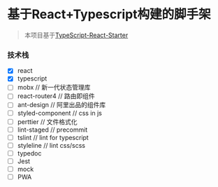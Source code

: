 # 基于React+Typescript构建的脚手架

> 本项目基于[TypeScript-React-Starter](https://github.com/Microsoft/TypeScript-React-Starter)

### 技术栈

- [x] react
- [x] typescript
- [ ] mobx              // 新一代状态管理库
- [ ] react-router4     // 路由即组件
- [ ] ant-design        // 阿里出品的组件库
- [ ] styled-component  // css in js
- [ ] perttier          // 文件格式化
- [ ] lint-staged       // precommit
- [ ] tslint            // lint for typescript
- [ ] styleline         // lint css/scss
- [ ] typedoc           
- [ ] Jest            
- [ ] mock
- [ ] PWA